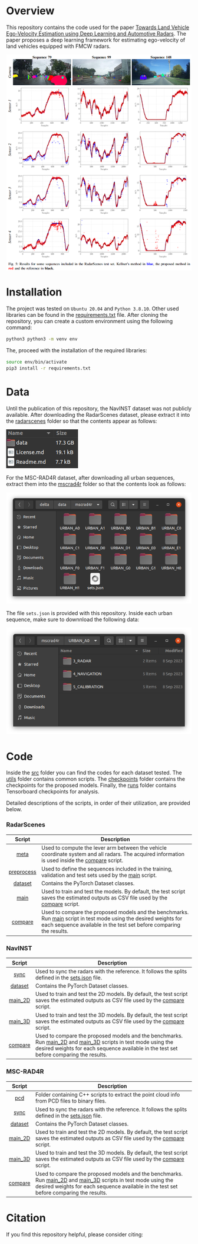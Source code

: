 # Overview

This repository contains the code used for the paper [Towards Land Vehicle Ego-Velocity Estimation using Deep Learning and Automotive Radars](). The paper proposes a deep learning framework for estimating ego-velocity of land vehicles equipped with FMCW radars.

![radarscenes example](assets/radarscenes_example.png)

# Installation

The project was tested on `Ubuntu 20.04` and `Python 3.8.10`. Other used libraries can be found in the [requirements.txt](requirements.txt) file. After cloning the repository, you can create a custom environment using the following command:

```bash
python3 python3 -m venv env
```

The, proceed with the installation of the required libraries:

```bash
source env/bin/activate
pip3 install -r requirements.txt
```

# Data

Until the publication of this repository, the NavINST dataset was not publicly available. After downloading the RadarScenes dataset, please extract it into the [radarscenes](data/radarscenes/) folder so that the contents appear as follows:

![radarscenes data](assets/radarscenes_data.png)

For the MSC-RAD4R dataset, after downloading all urban sequences, extract them into the [mscrad4r](data/mscrad4r/) folder so that the contents look as follows:

![mscrad4r data](assets/mscrad4r_data.png)

The file ``sets.json`` is provided with this repository. Inside each urban sequence, make sure to downnload the following data:

![mscrad4r sequence data](assets/mscrad4r_sequence_data.png)


# Code

Inside the [src](src/) folder you can find the codes for each dataset tested. The [utils](src/utils/) folder contains common scripts. The [checkpoints](checkpoints/) folder contains the checkpoints for the proposed models. Finally, the [runs](runs/) folder contains Tensorboard checkpoints for analysis.

Detailed descriptions of the scripts, in order of their utilization, are provided below.

### RadarScenes

| Script | Description |
|:----------------:|---------------|
| [meta](src/radarscenes/meta.py) | Used to compute the lever arm between the vehicle coordinate system and all radars. The acquired information is used inside the [compare](src/radarscenes/compare.py) script. |
| [preprocess](src/radarscenes/preprocess.py) | Used to define the sequences included in the training, validation and test sets used by the [main](src/radarscenes/main.py) script. |
| [dataset](src/radarscenes/dataset.py) | Contains the PyTorch Dataset classes. |
| [main](src/radarscenes/main.py) | Used to train and test the models. By default, the test script saves the estimated outputs as CSV file used by the [compare](src/radarscenes/compare.py) script.|
| [compare](src/radarscenes/compare.py) | Used to compare the proposed models and the benchmarks. Run [main](src/radarscenes/main.py) script in test mode using the desired weights for each sequence available in the test set before comparing the results.|

### NavINST

| Script | Description |
|:----------------:|---------------|
| [sync](src/navinst/sync.py) | Used to sync the radars with the reference. It follows the splits defined in the [sets.json](data/navinst/sets.json) file. |
| [dataset](src/navinst/dataset.py) | Contains the PyTorch Dataset classes. |
| [main_2D](src/navinst/main_2D.py) | Used to train and test the 2D models. By default, the test script saves the estimated outputs as CSV file used by the [compare](src/navinst/compare.py) script.|
| [main_3D](src/navinst/main_3D.py) | Used to train and test the 3D models. By default, the test script saves the estimated outputs as CSV file used by the [compare](src/navinst/compare.py) script.|
| [compare](src/navinst/compare.py) | Used to compare the proposed models and the benchmarks. Run [main_2D](src/navinst/main_2D.py) and [main_3D](src/navinst/main_3D.py) scripts in test mode using the desired weights for each sequence available in the test set before comparing the results.|

### MSC-RAD4R

| Script | Description |
|:----------------:|---------------|
| [pcd](src/mscrad4r/pcd/) | Folder containing C++ scripts to extract the point cloud info from PCD files to binary files. |
| [sync](src/mscrad4r/sync.py) | Used to sync the radars with the reference. It follows the splits defined in the [sets.json](data/mscrad4r/sets.json) file. |
| [dataset](src/mscrad4r/dataset.py) | Contains the PyTorch Dataset classes. |
| [main_2D](src/mscrad4r/main_2D.py) | Used to train and test the 2D models. By default, the test script saves the estimated outputs as CSV file used by the [compare](src/mscrad4r/compare.py) script.|
| [main_3D](src/mscrad4r/main_3D.py) | Used to train and test the 3D models. By default, the test script saves the estimated outputs as CSV file used by the [compare](src/mscrad4r/compare.py) script.|
| [compare](src/mscrad4r/compare.py) | Used to compare the proposed models and the benchmarks. Run [main_2D](src/mscrad4r/main_2D.py) and [main_3D](src/mscrad4r/main_3D.py) scripts in test mode using the desired weights for each sequence available in the test set before comparing the results.|

# Citation
If you find this repository helpful, please consider citing:
<!-- ```bibtex

``` -->